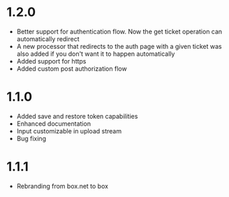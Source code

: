 1.2.0
=====

- Better support for authentication flow. Now the get ticket operation can automatically redirect
- A new processor that redirects to the auth page with a given ticket was also added if you don't want it to happen automatically
- Added support for https
- Added custom post authorization flow

1.1.0
=====

- Added save and restore token capabilities
- Enhanced documentation
- Input customizable in upload stream
- Bug fixing

1.1.1
=====

- Rebranding from box.net to box